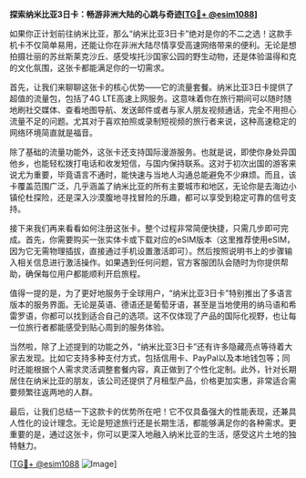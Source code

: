 **探索纳米比亚3日卡：畅游非洲大陆的心跳与奇迹[[TG💪+ @esim1088](https://t.me/s/esim1088)]**

如果你正计划前往纳米比亚，那么“纳米比亚3日卡”绝对是你的不二之选！这款手机卡不仅简单易用，还能让你在非洲大陆尽情享受高速网络带来的便利。无论是想拍摄壮丽的苏丝斯莱克沙丘、感受埃托沙国家公园的野生动物，还是体验温得和克的文化氛围，这张卡都能满足你的一切需求。

首先，让我们来聊聊这张卡的核心优势——它的流量套餐。纳米比亚3日卡提供了超值的流量包，包括了4G LTE高速上网服务。这意味着你在旅行期间可以随时随地刷社交媒体、查看地图导航、发送邮件或者与家人朋友视频通话，完全不用担心流量不足的问题。尤其对于喜欢拍照或录制短视频的旅行者来说，这种高速稳定的网络环境简直就是福音。

除了基础的流量功能外，这张卡还支持国际漫游服务。也就是说，即使你身处异国他乡，也能轻松拨打电话和收发短信，与国内保持联系。这对于初次出国的游客来说尤为重要，毕竟语言不通时，能快速与当地人沟通总能避免不少麻烦。而且，该卡覆盖范围广泛，几乎涵盖了纳米比亚的所有主要城市和地区，无论你是去海边小镇伦杜探险，还是深入沙漠腹地寻找冒险的乐趣，都可以享受到稳定可靠的信号支持。

接下来我们再来看看如何注册这张卡。整个过程非常简便快捷，只需几步即可完成。首先，你需要购买一张实体卡或下载对应的eSIM版本（这里推荐使用eSIM，因为它无需物理插拔，直接通过手机设置激活即可）。然后按照说明书上的步骤输入相关信息进行激活操作。如果遇到任何问题，官方客服团队会随时为你提供帮助，确保每位用户都能顺利开启旅程。

值得一提的是，为了更好地服务于全球用户，“纳米比亚3日卡”特别推出了多语言版本的服务界面。无论是英语、德语还是葡萄牙语，甚至是当地使用的纳马语和希雷罗语，你都可以找到适合自己的选项。这不仅体现了产品的国际化视野，也让每一位旅行者都能感受到贴心周到的服务体验。

当然啦，除了上述提到的功能之外，“纳米比亚3日卡”还有许多隐藏亮点等待着大家去发现。比如它支持多种支付方式，包括信用卡、PayPal以及本地钱包等；同时还能根据个人需求灵活调整套餐内容，真正做到了个性化定制。此外，针对长期居住在纳米比亚的朋友，该公司还提供了月租型产品，价格更加实惠，非常适合需要频繁往返两地的人群。

最后，让我们总结一下这款卡的优势所在吧！它不仅具备强大的性能表现，还兼具人性化的设计理念。无论是短途旅行还是长期生活，都能够满足你的各种需求。更重要的是，通过这张卡，你可以更深入地融入纳米比亚的生活，感受这片土地的独特魅力。

[[TG💪+ @esim1088](https://t.me/s/esim1088) ![Image](https://i.postimg.cc/4NQfJmqS/Snipaste-2025-05-13-00-14-12.png)]